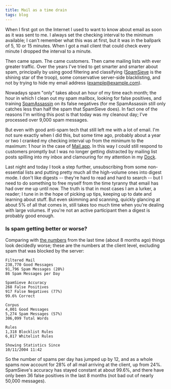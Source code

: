 ```yaml
---
title: Mail as a time drain
tags: blog
---
```


When I first got on the Internet I used to want to know about email as soon as it was sent to me. I always set the checking interval to the minimum available; I can't remember what this was at first, but it was in the ballpark of 5, 10 or 15 minutes. When I got a mail client that could check every minute I dropped the interval to a minute.

Then came spam. The came customers. Then came mailing lists with ever greater traffic. Over the years I've tried to get smarter and smarter about spam, principally by using good filtering and classifying ([SpamSieve](http://c-command.com/spamsieve/) is the shining star of the troop), some conservative server-side blacklisting, and not by trying to hide my email address (<example@example.com>).

Nowadays spam "only" takes about an hour of my time each month; the hour in which I clean out my spam mailbox, looking for false positives, and training [SpamAssassin](http://typechecked.net/wiki/SpamAssassin) on its false negatives (for me SpamAssassin still only catches less than half the spam that SpamSieve does). In fact one of the reasons I'm writing this post is that today was my cleanout day; I've processed over 9,000 spam messages.

But even with good anti-spam tech that still left me with a lot of email. I'm not sure exactly when I did this, but some time ago, probably about a year or two I cranked my checking interval up from the minimum to the maximum: 1 hour in the case of [Mail.app](http://typechecked.net/wiki/Mail.app). In this way I could still respond to customers promptly but I was no longer getting distracted by mailing list posts spilling into my inbox and clamouring for my attention in my [Dock](http://typechecked.net/wiki/Dock).

Last night and today I took a step further, unsubscribing from some non-essential lists and putting pretty much all the high-volume ones into digest mode. I don't like digests -- they're hard to read and hard to search -- but I need to do something to free myself from the time tyranny that email has had over me up until now. The truth is that in most cases I am a lurker, a reader; I tune in in the hope of picking up tips, keeping up to date and learning about stuff. But even skimming and scanning, quickly glancing at about 5% of all that comes in, still takes too much time when you're dealing with large volumes. If you're not an active participant then a digest is probably good enough.

### Is spam getting better or worse?

Comparing with [the numbers](http://typechecked.net/a/about/wincent/weblog/archives/2007/02/is_spam_solved.php) from the last time (about 8 months ago) things look decidedly worse; these are the numbers at the client level, excluding spam that was blocked by the server:

    Filtered Mail
    238,770 Good Messages
    91,796 Spam Messages (28%)
    86 Spam Messages per Day

    SpamSieve Accuracy
    268 False Positives
    917 False Negatives (77%)
    99.6% Correct

    Corpus
    4,001 Good Messages
    5,274 Spam Messages (57%)
    306,099 Total Words

    Rules
    1,318 Blocklist Rules
    6,817 Whitelist Rules

    Showing Statistics Since
    10/11/2004 11:42

So the number of spams per day has jumped up by 12, and as a whole spams now account for 28% of all mail arriving at the client, up from 24%. SpamSieve's accuracy has stayed constant at about 99.6%, and there have only been 36 false positives in the last 8 months (not bad out of nearly 50,000 messages).
